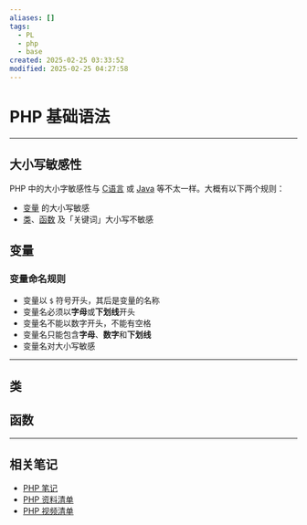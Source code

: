 ```yaml
---
aliases: []
tags:
  - PL
  - php
  - base
created: 2025-02-25 03:33:52
modified: 2025-02-25 04:27:58
---
```


# PHP 基础语法

---

## 大小写敏感性

PHP 中的大小字敏感性与 [C语言](../C/C_Note.md) 或 [Java](../Java/Java_Note.md) 等不太一样。大概有以下两个规则：

* [变量](#变量) 的大小写敏感
* [类](#类)、[函数](#函数) 及「关键词」大小写不敏感

## 变量

### 变量命名规则

* 变量以 `$` 符号开头，其后是变量的名称
* 变量名必须以**字母**或**下划线**开头
* 变量名不能以数字开头，不能有空格
* 变量名只能包含**字母**、**数字**和**下划线**
* 变量名对大小写敏感

---

## 类

## 函数

---

## 相关笔记

* [PHP 笔记](PHP_Note.md)
* [PHP 资料清单](PHP_Material.md)
* [PHP 视频清单](PHP_Videos.md)

